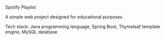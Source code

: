 Spotify Playlist


A simple web project designed for educational purposes.

Tech stack:
Java programming language,
Spring Boot,
Thymeleaf template engine,
MySQL database

